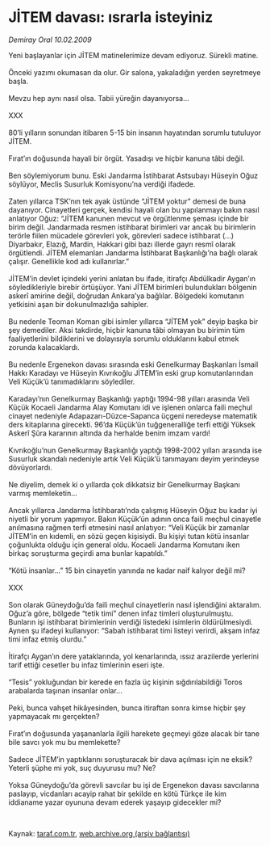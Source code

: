 # JİTEM davası: ısrarla isteyiniz

*Demiray Oral 10.02.2009*

<div class="taraf_structure_2col_1zq">
<div class="margen_n">



 <p>Yeni başlayanlar için JİTEM matinelerimize devam ediyoruz. Sürekli matine. <br/><br/>Önceki yazımı okumasan da olur. Gir salona, yakaladığın yerden seyretmeye başla. <br/><br/>Mevzu hep aynı nasıl olsa. Tabii yüreğin dayanıyorsa... <br/><br/>XXX <br/><br/>80’li yılların sonundan itibaren 5-15 bin insanın hayatından sorumlu tutuluyor JİTEM. <br/><br/>Fırat’ın doğusunda hayali bir örgüt. Yasadışı ve hiçbir kanuna tâbi değil. <br/><br/>Ben söylemiyorum bunu. Eski Jandarma İstihbarat Astsubayı Hüseyin Oğuz söylüyor, Meclis Susurluk Komisyonu’na verdiği ifadede. <br/><br/>Zaten yıllarca TSK’nın tek ayak üstünde “JİTEM yoktur” demesi de buna dayanıyor. Cinayetleri gerçek, kendisi hayali olan bu yapılanmayı bakın nasıl anlatıyor Oğuz: “JİTEM kanunen mevcut ve örgütlenme şeması içinde bir birim değil. Jandarmada resmen istihbarat birimleri var ancak bu birimlerin terörle fiilen mücadele görevleri yok, görevleri sadece istihbarat (...) Diyarbakır, Elazığ, Mardin, Hakkari gibi bazı illerde gayrı resmî olarak örgütlendi. JİTEM elemanları Jandarma İstihbarat Başkanlığı’na bağlı olarak çalışır. Genellikle kod adı kullanırlar.” <br/><br/>JİTEM’in devlet içindeki yerini anlatan bu ifade, itirafçı Abdülkadir Aygan’ın söyledikleriyle birebir örtüşüyor. Yani JİTEM birimleri bulundukları bölgenin askerî amirine değil, doğrudan Ankara’ya bağlılar. Bölgedeki komutanın yetkisini aşan bir dokunulmazlığa sahipler. <br/><br/>Bu nedenle Teoman Koman gibi isimler yıllarca “JİTEM yok” deyip başka bir şey demediler. Aksi takdirde, hiçbir kanuna tâbi olmayan bu birimin tüm faaliyetlerini bildiklerini ve dolayısıyla sorumlu olduklarını kabul etmek zorunda kalacaklardı. <br/><br/>Bu nedenle Ergenekon davası sırasında eski Genelkurmay Başkanları İsmail Hakkı Karadayı ve Hüseyin Kıvrıkoğlu JİTEM’in eski grup komutanlarından Veli Küçük’ü tanımadıklarını söylediler. <br/><br/>Karadayı’nın Genelkurmay Başkanlığı yaptığı 1994-98 yılları arasında Veli Küçük Kocaeli Jandarma Alay Komutanı idi ve işlenen onlarca faili meçhul cinayet nedeniyle Adapazarı-Düzce-Sapanca üçgeni neredeyse matematik ders kitaplarına girecekti. 96’da Küçük’ün tuğgeneralliğe terfi ettiği Yüksek Askerî Şûra kararının altında da herhalde benim imzam vardı! <br/><br/>Kıvrıkoğlu’nun Genelkurmay Başkanlığı yaptığı 1998-2002 yılları arasında ise Susurluk skandalı nedeniyle artık Veli Küçük’ü tanımayanı deyim yerindeyse dövüyorlardı. <br/><br/>Ne diyelim, demek ki o yıllarda çok dikkatsiz bir Genelkurmay Başkanı varmış memleketin... <br/><br/>Ancak yıllarca Jandarma İstihbaratı’nda çalışmış Hüseyin Oğuz bu kadar iyi niyetli bir yorum yapmıyor. Bakın Küçük’ün adının onca faili meçhul cinayetle anılmasına rağmen terfi etmesini nasıl anlatıyor: “Veli Küçük bir zamanlar JİTEM’in en kıdemli, en sözü geçen kişisiydi. Bu kişiyi tutan kötü insanlar çoğunlukta olduğu için general oldu. Kocaeli Jandarma Komutanı iken birkaç soruşturma geçirdi ama bunlar kapatıldı.” <br/><br/>“Kötü insanlar...” 15 bin cinayetin yanında ne kadar naif kalıyor değil mi? <br/><br/>XXX <br/><br/>Son olarak Güneydoğu’da faili meçhul cinayetlerin nasıl işlendiğini aktaralım. Oğuz’a göre, bölgede “tetik timi” denen infaz timleri oluşturulmuştu. Bunların işi istihbarat birimlerinin verdiği listedeki isimlerin öldürülmesiydi. Aynen şu ifadeyi kullanıyor: “Sabah istihbarat timi listeyi verirdi, akşam infaz timi infaz etmiş olurdu.” <br/><br/>İtirafçı Aygan’ın dere yataklarında, yol kenarlarında, ıssız arazilerde yerlerini tarif ettiği cesetler bu infaz timlerinin eseri işte. <br/><br/>“Tesis” yokluğundan bir kerede en fazla üç kişinin sığdırılabildiği Toros arabalarda taşınan insanlar onlar... <br/><br/>Peki, bunca vahşet hikâyesinden, bunca itiraftan sonra kimse hiçbir şey yapmayacak mı gerçekten? <br/><br/>Fırat’ın doğusunda yaşananlarla ilgili harekete geçmeyi göze alacak bir tane bile savcı yok mu bu memlekette? <br/><br/>Sadece JİTEM’in yaptıklarını soruşturacak bir dava açılması için ne eksik? Yeterli şüphe mi yok, suç duyurusu mu? Ne? <br/><br/>Yoksa Güneydoğu’da görevli savcılar bu işi de Ergenekon davası savcılarına paslayıp, vicdanları acayip rahat bir şekilde en kötü Türkçe ile kim iddianame yazar oyununa devam ederek yaşayıp gidecekler mi?</p>

<br/>


<div id="taraf_not">
</div>

</div>


</div>

Kaynak: [taraf.com.tr](http://www.taraf.com.tr:80/makale/3954.htm), [web.archive.org (arşiv bağlantısı)](http://web.archive.org/web/20090312021151/http://www.taraf.com.tr:80/makale/3954.htm)
